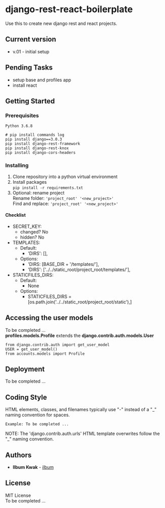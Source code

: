# django-rest-react-boilerplate

Use this to create new django rest and react projects.

## Current version

* v.01 - initial setup

## Pending Tasks

* setup base and profiles app
* install react

## Getting Started

### Prerequisites

```
Python 3.6.8

# pip install commands log
pip install django==3.0.3
pip install django-rest-framework
pip install django-rest-knox
pip install django-cors-headers
```

### **Installing**

1. Clone repository into a python virtual environment
2. Install packages\
`pip install -r requirements.txt`
3. Optional: rename project\
Rename folder: `'project_root' '<new_project>'`\
Find and replace: `'project_root' '<new_project>'`

#### Checklist
* SECRET_KEY:
    * changed? No
    * hidden? No
* TEMPLATES:
    * Default:
        * 'DIRS': [],
    * Options:
        * 'DIRS: [BASE_DIR + '/templates/'],
        * 'DIRS': ['../../static_root/project_root/templates/'],
* STATICFILES_DIRS:
    * Default:
        * None
    * Options:
        * STATICFILES_DIRS = [os.path.join('../../static_root/project_root/static'),]

## Accessing the user models

To be completed ...\
**profiles.models.Profile** extends the **django.contrib.auth.models.User**

```
from django.contrib.auth import get_user_model
USER = get_user_model()
from accounts.models import Profile  
```

## Deployment

To be completed ...

## Coding Style

HTML elements, classes, and filenames typically use "-" instead of a "_" naming convention for spaces.

```
Example: To be completed ...
```

NOTE: The 'django.contrib.auth.urls' HTML template overwrites follow the "_" naming convention.

## Authors

* **Ilbum Kwak** - [ilbum](https://github.com/ilbum)

## License

MIT License\
To be completed ...
